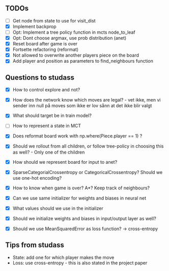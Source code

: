 ## TODOs
- [ ] Get node from state to use for visit_dist
- [x] Implement backprop
- [ ] Opt: Implement a tree policy function in mcts node_to_leaf
- [x] Opt: Dont choose argmax, use prob distribution (anet)
- [x] Reset board after game is over
- [x] Fortsette refactoring (reformat)
- [x] Not allowed to overwrite another players piece on the board
- [x] Add player and position as parameters to find_neighbours function

## Questions to studass
- [x] How to control explore and not?
- [x] How does the network know which moves are legal? - vet ikke, men vi sender inn null på moves som ikke er lov sånn at det ikke blir valgt
- [x] What should target be in train model?
- [ ] How to represent a state in MCT
- [x] Does reformat board work with np.where(Piece.player == 1) ?
- [x] Should we rollout from all children, or follow tree-policy in choosing this as well? - Only one of the children
- [x] How should we represent board for input to anet?

- [x] SparseCategorialCrossentropy or CategoricalCrossentropy? Should we use one-hot encoding?
- [x] How to know when game is over? A*? Keep track of neighbours?

- [x] Can we use same initializer for weights and biases in neural net
- [x] What values should we use in the initializer
- [x] Should we initialize weights and biases in input/output layer as well?
- [x] Should we use MeanSquaredError as loss function? -> cross-entropy

## Tips from studass
- State: add one for which player makes the move
- Loss: use cross-entropy - this is also stated in the project paper
